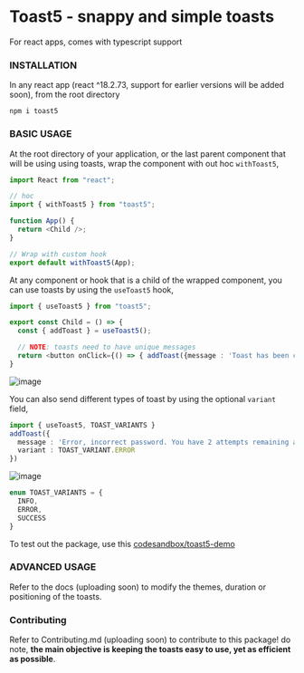 # Toast5 - snappy and simple toasts
For react apps, comes with typescript support

### INSTALLATION
In any react app (react ^18.2.73, support for earlier versions will be added soon), from the root directory
```
npm i toast5
```

### BASIC USAGE
At the root directory of your application, or the last parent component that will be using using toasts, wrap the component with out hoc `withToast5`,
```typescript
import React from "react";

// hoc
import { withToast5 } from "toast5";

function App() {
  return <Child />;
}

// Wrap with custom hook
export default withToast5(App);
```

At any component or hook that is a child of the wrapped component, you can use toasts by using the `useToast5` hook,
```typescript
import { useToast5 } from "toast5";

export const Child = () => {
  const { addToast } = useToast5();

  // NOTE: toasts need to have unique messages
  return <button onClick={() => { addToast({message : 'Toast has been created!'}) }}/>;
}
```
![image](https://github.com/amey-kudari/toast5/assets/43315144/e6dbc091-0021-40cd-a799-10a51a87d76b)

You can also send different types of toast by using the optional `variant` field,
```typescript
import { useToast5, TOAST_VARIANTS }
addToast({
  message : 'Error, incorrect password. You have 2 attempts remaining after which you will be locked out of the account.',
  variant : TOAST_VARIANT.ERROR
})
```
![image](https://github.com/amey-kudari/toast5/assets/43315144/3190a1a1-f0aa-43ab-ba7e-17cdc59091ef)
```typescript
enum TOAST_VARIANTS = {
  INFO,
  ERROR,
  SUCCESS
}
```

To test out the package, use this [codesandbox/toast5-demo](https://codesandbox.io/p/devbox/xn4575?file=%2Fsrc%2FApp.tsx%3A2%2C33-2%2C47&layout=%257B%2522sidebarPanel%2522%253A%2522EXPLORER%2522%252C%2522rootPanelGroup%2522%253A%257B%2522direction%2522%253A%2522horizontal%2522%252C%2522contentType%2522%253A%2522UNKNOWN%2522%252C%2522type%2522%253A%2522PANEL_GROUP%2522%252C%2522id%2522%253A%2522ROOT_LAYOUT%2522%252C%2522panels%2522%253A%255B%257B%2522type%2522%253A%2522PANEL_GROUP%2522%252C%2522contentType%2522%253A%2522UNKNOWN%2522%252C%2522direction%2522%253A%2522vertical%2522%252C%2522id%2522%253A%2522cluc4ys0i00062v6o1ktqjwsm%2522%252C%2522sizes%2522%253A%255B70%252C30%255D%252C%2522panels%2522%253A%255B%257B%2522type%2522%253A%2522PANEL_GROUP%2522%252C%2522contentType%2522%253A%2522EDITOR%2522%252C%2522direction%2522%253A%2522horizontal%2522%252C%2522id%2522%253A%2522EDITOR%2522%252C%2522panels%2522%253A%255B%257B%2522type%2522%253A%2522PANEL%2522%252C%2522contentType%2522%253A%2522EDITOR%2522%252C%2522id%2522%253A%2522cluc4ys0i00022v6oxc580sq7%2522%257D%255D%257D%252C%257B%2522type%2522%253A%2522PANEL_GROUP%2522%252C%2522contentType%2522%253A%2522SHELLS%2522%252C%2522direction%2522%253A%2522horizontal%2522%252C%2522id%2522%253A%2522SHELLS%2522%252C%2522panels%2522%253A%255B%257B%2522type%2522%253A%2522PANEL%2522%252C%2522contentType%2522%253A%2522SHELLS%2522%252C%2522id%2522%253A%2522cluc4ys0i00042v6o6rwx8xim%2522%257D%255D%252C%2522sizes%2522%253A%255B100%255D%257D%255D%257D%252C%257B%2522type%2522%253A%2522PANEL_GROUP%2522%252C%2522contentType%2522%253A%2522DEVTOOLS%2522%252C%2522direction%2522%253A%2522vertical%2522%252C%2522id%2522%253A%2522DEVTOOLS%2522%252C%2522panels%2522%253A%255B%257B%2522type%2522%253A%2522PANEL%2522%252C%2522contentType%2522%253A%2522DEVTOOLS%2522%252C%2522id%2522%253A%2522cluc4ys0i00052v6otiv8lzc6%2522%257D%255D%252C%2522sizes%2522%253A%255B100%255D%257D%255D%252C%2522sizes%2522%253A%255B50%252C50%255D%257D%252C%2522tabbedPanels%2522%253A%257B%2522cluc4ys0i00022v6oxc580sq7%2522%253A%257B%2522id%2522%253A%2522cluc4ys0i00022v6oxc580sq7%2522%252C%2522tabs%2522%253A%255B%257B%2522id%2522%253A%2522cluc6gj3n00022v6o4khymrbm%2522%252C%2522mode%2522%253A%2522permanent%2522%252C%2522type%2522%253A%2522FILE%2522%252C%2522initialSelections%2522%253A%255B%257B%2522startLineNumber%2522%253A2%252C%2522startColumn%2522%253A33%252C%2522endLineNumber%2522%253A2%252C%2522endColumn%2522%253A47%257D%255D%252C%2522filepath%2522%253A%2522%252Fsrc%252FApp.tsx%2522%252C%2522state%2522%253A%2522IDLE%2522%257D%255D%252C%2522activeTabId%2522%253A%2522cluc6gj3n00022v6o4khymrbm%2522%257D%252C%2522cluc4ys0i00052v6otiv8lzc6%2522%253A%257B%2522id%2522%253A%2522cluc4ys0i00052v6otiv8lzc6%2522%252C%2522activeTabId%2522%253A%2522cluc52ubz005p2v6o25biqxse%2522%252C%2522tabs%2522%253A%255B%257B%2522type%2522%253A%2522UNASSIGNED_PORT%2522%252C%2522port%2522%253A5173%252C%2522id%2522%253A%2522cluc52ubz005p2v6o25biqxse%2522%252C%2522mode%2522%253A%2522permanent%2522%252C%2522path%2522%253A%2522%252F%2522%257D%255D%257D%252C%2522cluc4ys0i00042v6o6rwx8xim%2522%253A%257B%2522id%2522%253A%2522cluc4ys0i00042v6o6rwx8xim%2522%252C%2522tabs%2522%253A%255B%257B%2522id%2522%253A%2522cluc4ys0i00032v6oywoi7ihp%2522%252C%2522mode%2522%253A%2522permanent%2522%252C%2522type%2522%253A%2522TERMINAL%2522%252C%2522shellId%2522%253A%2522cluc4ysgs000hd8f88az83ie8%2522%257D%252C%257B%2522id%2522%253A%2522cluc4zdph00e22v6oy7rvu6v3%2522%252C%2522mode%2522%253A%2522permanent%2522%252C%2522type%2522%253A%2522TERMINAL%2522%252C%2522shellId%2522%253A%2522cluc4zdpq000vd8f8b16ufaw7%2522%257D%255D%252C%2522activeTabId%2522%253A%2522cluc4ys0i00032v6oywoi7ihp%2522%257D%257D%252C%2522showDevtools%2522%253Atrue%252C%2522showShells%2522%253Atrue%252C%2522showSidebar%2522%253Atrue%252C%2522sidebarPanelSize%2522%253A15%257D)


### ADVANCED USAGE
Refer to the docs (uploading soon) to modify the themes, duration or positioning of the toasts.


### Contributing
Refer to Contributing.md (uploading soon) to contribute to this package! do note, **the main objective is keeping the toasts easy to use, yet as efficient as possible**. 
